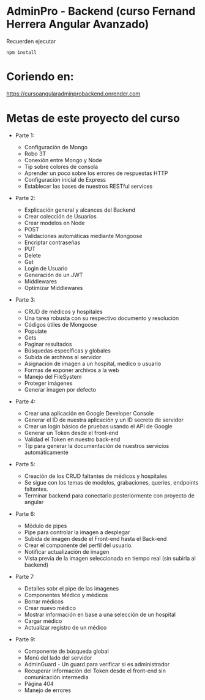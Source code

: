 # AdminPro - Backend (curso Fernand Herrera Angular Avanzado)

Recuerden ejecutar

```
npm install

```
# Coriendo en:
https://cursoangularadminprobackend.onrender.com
# Metas de este proyecto del curso

* Parte 1:
   * Configuración de Mongo
   * Robo 3T
   * Conexión entre Mongo y Node
   * Tip sobre colores de consola
   * Aprender un poco sobre los errores de respuestas HTTP
   * Configuración inicial de Express
   * Establecer las bases de nuestros RESTful services

* Parte 2:
   * Explicación general y alcances del Backend
   * Crear colección de Usuarios
   * Crear modelos en Node
   * POST
   * Validaciones automáticas mediante Mongoose
   * Encriptar contraseñas
   * PUT
   * Delete
   * Get
   * Login de Usuario
   * Generación de un JWT
   * Middlewares
   * Optimizar Middlewares

* Parte 3:
   * CRUD de médicos y hospitales
   * Una tarea robusta con su respectivo documento y resolución
   * Códigos útiles de Mongoose
   * Populate
   * Gets
   * Paginar resultados
   * Búsquedas específicas y globales
   * Subida de archivos al servidor
   * Asignación de imagen a un hospital, medico o usuario
   * Formas de exponer archivos a la web
   * Manejo del FileSystem
   * Proteger imágenes
   * Generar imagen por defecto

* Parte 4:
   * Crear una aplicación en Google Developer Console
   * Generar el ID de nuestra aplicación y un ID secreto de servidor
   * Crear un login básico de pruebas usando el API de Google
   * Generar un Token desde el front-end
   * Validad el Token en nuestro back-end
   * Tip para generar la documentación de nuestros servicios automáticamente

* Parte 5:
   * Creación de los CRUD faltantes de médicos y hospitales
   * Se sigue con los temas de modelos, grabaciones, queries, endpoints faltantes.
   * Terminar backend para conectarlo posteriormente con proyecto de angular
   
* Parte 6:
  * Módulo de pipes
  * Pipe para controlar la imagen a desplegar
  * Subida de imagen desde el Front-end hasta el Back-end
  * Crear el componente del perfil del usuario.
  * Notificar actualización de imagen
  * Vista previa de la imagen seleccionada en tiempo real (sin subirla al backend)

* Parte 7:
  * Detalles sobr el pipe de las imagenes
  * Componentes Médico y médicos
  * Borrar médicos
  * Crear nuevo médico
  * Mostrar información en base a una selección de un hospital
  * Cargar médico
  * Actualizar registro de un médico

* Parte 9:
  * Componente de búsqueda global
  * Menú del lado del servidor
  * AdminGuard - Un guard para verificar si es administrador
  * Recuperar información del Token desde el front-end sin comunicación intermedia
  * Página 404
  * Manejo de errores